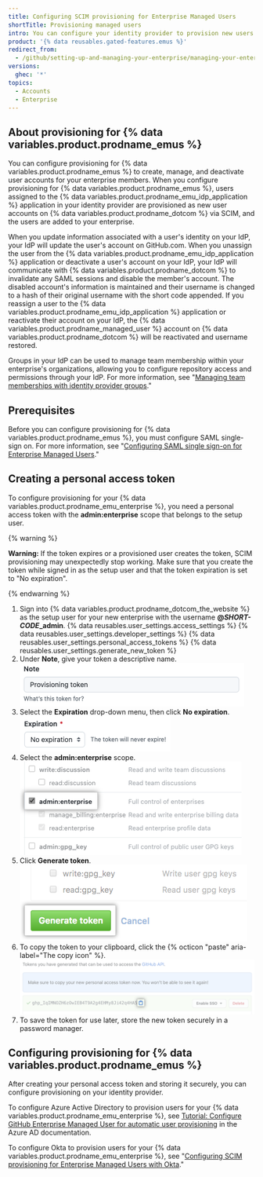 ```yaml
---
title: Configuring SCIM provisioning for Enterprise Managed Users
shortTitle: Provisioning managed users
intro: You can configure your identity provider to provision new users and manage their membership in your enterprise and teams.
product: '{% data reusables.gated-features.emus %}'
redirect_from:
  - /github/setting-up-and-managing-your-enterprise/managing-your-enterprise-users-with-your-identity-provider/configuring-scim-provisioning-for-enterprise-managed-users
versions:
  ghec: '*'
topics:
  - Accounts
  - Enterprise
---
```


## About provisioning for {% data variables.product.prodname_emus %}

You can configure provisioning for {% data variables.product.prodname_emus %} to create, manage, and deactivate user accounts for your enterprise members. When you configure provisioning for {% data variables.product.prodname_emus %}, users assigned to the {% data variables.product.prodname_emu_idp_application %} application in your identity provider are provisioned as new user accounts on {% data variables.product.prodname_dotcom %} via SCIM, and the users are added to your enterprise. 

When you update information associated with a user's identity on your IdP, your IdP will update the user's account on GitHub.com. When you unassign the user from the {% data variables.product.prodname_emu_idp_application %} application or deactivate a user's account on your IdP, your IdP will communicate with {% data variables.product.prodname_dotcom %} to invalidate any SAML sessions and disable the member's account. The disabled account's information is maintained and their username is changed to a hash of their original username with the short code appended. If you reassign a user to the {% data variables.product.prodname_emu_idp_application %} application or reactivate their account on your IdP, the {% data variables.product.prodname_managed_user %} account on {% data variables.product.prodname_dotcom %} will be reactivated and username restored.

Groups in your IdP can be used to manage team membership within your enterprise's organizations, allowing you to configure repository access and permissions through your IdP. For more information, see "[Managing team memberships with identity provider groups](/github/setting-up-and-managing-your-enterprise/managing-your-enterprise-users-with-your-identity-provider/managing-team-memberships-with-identity-provider-groups)."

## Prerequisites

Before you can configure provisioning for {% data variables.product.prodname_emus %}, you must configure SAML single-sign on. For more information, see "[Configuring SAML single sign-on for Enterprise Managed Users](/github/setting-up-and-managing-your-enterprise/managing-your-enterprise-users-with-your-identity-provider/configuring-saml-single-sign-on-for-enterprise-managed-users)."

## Creating a personal access token

To configure provisioning for your {% data variables.product.prodname_emu_enterprise %}, you need a personal access token with the **admin:enterprise** scope that belongs to the setup user.

{% warning %}

**Warning:** If the token expires or a provisioned user creates the token, SCIM provisioning may unexpectedly stop working. Make sure that you create the token while signed in as the setup user and that the token expiration is set to "No expiration".

{% endwarning %}

1. Sign into {% data variables.product.prodname_dotcom_the_website %} as the setup user for your new enterprise with the username **@<em>SHORT-CODE</em>_admin**.
{% data reusables.user_settings.access_settings %}
{% data reusables.user_settings.developer_settings %}
{% data reusables.user_settings.personal_access_tokens %}
{% data reusables.user_settings.generate_new_token %}
1. Under **Note**, give your token a descriptive name.
   ![Screenshot showing the token's name](/assets/images/help/enterprises/emu-pat-name.png)
1. Select the **Expiration** drop-down menu, then click **No expiration**.
   ![Screenshot showing token expiration set to no expiration](/assets/images/help/enterprises/emu-pat-no-expiration.png)
1. Select the **admin:enterprise** scope.
   ![Screenshot showing the admin:enterprise scope](/assets/images/help/enterprises/enterprise-pat-scope.png)
1. Click **Generate token**.
   ![Generate token button](/assets/images/help/settings/generate_token.png)
1. To copy the token to your clipboard, click the {% octicon "paste" aria-label="The copy icon" %}.
   ![Newly created token](/assets/images/help/settings/personal_access_tokens.png)
2. To save the token for use later, store the new token securely in a password manager.

## Configuring provisioning for {% data variables.product.prodname_emus %}

After creating your personal access token and storing it securely, you can configure provisioning on your identity provider.

To configure Azure Active Directory to provision users for your {% data variables.product.prodname_emu_enterprise %}, see [Tutorial: Configure GitHub Enterprise Managed User for automatic user provisioning](https://docs.microsoft.com/en-us/azure/active-directory/saas-apps/github-enterprise-managed-user-provisioning-tutorial) in the Azure AD documentation.

To configure Okta to provision users for your {% data variables.product.prodname_emu_enterprise %}, see "[Configuring SCIM provisioning for Enterprise Managed Users with Okta](/github/setting-up-and-managing-your-enterprise/managing-your-enterprise-users-with-your-identity-provider/configuring-scim-provisioning-for-enterprise-managed-users-with-okta)."


